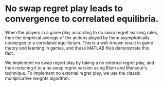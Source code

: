 # No swap regret play leads to convergence to correlated equilibria.

When the players in a game play according to no swap regret learning rules, then the empirical average of the actions played by them asymptotically 
converges to a correlated equilibrium. This is a well-known result in game theory and learning in games, and these MATLAB files demonstrate this fact.

We implement no swap regret play by taking a no external regret play, and then reducing it to a no swap regret version using Blum and Mansour's technique. To implement
no external regret play, we use the classic multiplicative weights algorithm. 
